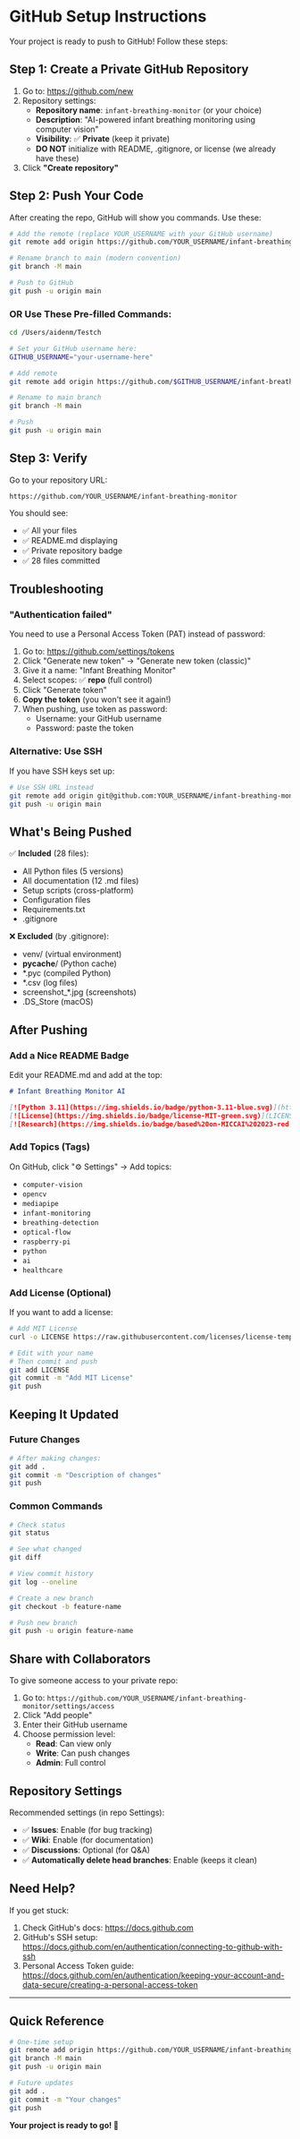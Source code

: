 # GitHub Setup Instructions

Your project is ready to push to GitHub! Follow these steps:

## Step 1: Create a Private GitHub Repository

1. Go to: https://github.com/new
2. Repository settings:
   - **Repository name**: `infant-breathing-monitor` (or your choice)
   - **Description**: "AI-powered infant breathing monitoring using computer vision"
   - **Visibility**: ✅ **Private** (keep it private)
   - **DO NOT** initialize with README, .gitignore, or license (we already have these)
3. Click **"Create repository"**

## Step 2: Push Your Code

After creating the repo, GitHub will show you commands. Use these:

```bash
# Add the remote (replace YOUR_USERNAME with your GitHub username)
git remote add origin https://github.com/YOUR_USERNAME/infant-breathing-monitor.git

# Rename branch to main (modern convention)
git branch -M main

# Push to GitHub
git push -u origin main
```

### OR Use These Pre-filled Commands:

```bash
cd /Users/aidenm/Testch

# Set your GitHub username here:
GITHUB_USERNAME="your-username-here"

# Add remote
git remote add origin https://github.com/$GITHUB_USERNAME/infant-breathing-monitor.git

# Rename to main branch
git branch -M main

# Push
git push -u origin main
```

## Step 3: Verify

Go to your repository URL:
```
https://github.com/YOUR_USERNAME/infant-breathing-monitor
```

You should see:
- ✅ All your files
- ✅ README.md displaying
- ✅ Private repository badge
- ✅ 28 files committed

## Troubleshooting

### "Authentication failed"

You need to use a Personal Access Token (PAT) instead of password:

1. Go to: https://github.com/settings/tokens
2. Click "Generate new token" → "Generate new token (classic)"
3. Give it a name: "Infant Breathing Monitor"
4. Select scopes: ✅ **repo** (full control)
5. Click "Generate token"
6. **Copy the token** (you won't see it again!)
7. When pushing, use token as password:
   - Username: your GitHub username
   - Password: paste the token

### Alternative: Use SSH

If you have SSH keys set up:

```bash
# Use SSH URL instead
git remote add origin git@github.com:YOUR_USERNAME/infant-breathing-monitor.git
git push -u origin main
```

## What's Being Pushed

✅ **Included** (28 files):
- All Python files (5 versions)
- All documentation (12 .md files)
- Setup scripts (cross-platform)
- Configuration files
- Requirements.txt
- .gitignore

❌ **Excluded** (by .gitignore):
- venv/ (virtual environment)
- __pycache__/ (Python cache)
- *.pyc (compiled Python)
- *.csv (log files)
- screenshot_*.jpg (screenshots)
- .DS_Store (macOS)

## After Pushing

### Add a Nice README Badge

Edit your README.md and add at the top:

```markdown
# Infant Breathing Monitor AI

[![Python 3.11](https://img.shields.io/badge/python-3.11-blue.svg)](https://www.python.org/downloads/)
[![License](https://img.shields.io/badge/license-MIT-green.svg)](LICENSE)
[![Research](https://img.shields.io/badge/based%20on-MICCAI%202023-red.svg)](https://github.com/ostadabbas/Infant-Respiration-Estimation)
```

### Add Topics (Tags)

On GitHub, click "⚙️ Settings" → Add topics:
- `computer-vision`
- `opencv`
- `mediapipe`
- `infant-monitoring`
- `breathing-detection`
- `optical-flow`
- `raspberry-pi`
- `python`
- `ai`
- `healthcare`

### Add License (Optional)

If you want to add a license:

```bash
# Add MIT License
curl -o LICENSE https://raw.githubusercontent.com/licenses/license-templates/master/templates/mit.txt

# Edit with your name
# Then commit and push
git add LICENSE
git commit -m "Add MIT License"
git push
```

## Keeping It Updated

### Future Changes

```bash
# After making changes:
git add .
git commit -m "Description of changes"
git push
```

### Common Commands

```bash
# Check status
git status

# See what changed
git diff

# View commit history
git log --oneline

# Create a new branch
git checkout -b feature-name

# Push new branch
git push -u origin feature-name
```

## Share with Collaborators

To give someone access to your private repo:

1. Go to: `https://github.com/YOUR_USERNAME/infant-breathing-monitor/settings/access`
2. Click "Add people"
3. Enter their GitHub username
4. Choose permission level:
   - **Read**: Can view only
   - **Write**: Can push changes
   - **Admin**: Full control

## Repository Settings

Recommended settings (in repo Settings):

- ✅ **Issues**: Enable (for bug tracking)
- ✅ **Wiki**: Enable (for documentation)
- ✅ **Discussions**: Optional (for Q&A)
- ✅ **Automatically delete head branches**: Enable (keeps it clean)

## Need Help?

If you get stuck:
1. Check GitHub's docs: https://docs.github.com
2. GitHub's SSH setup: https://docs.github.com/en/authentication/connecting-to-github-with-ssh
3. Personal Access Token guide: https://docs.github.com/en/authentication/keeping-your-account-and-data-secure/creating-a-personal-access-token

---

## Quick Reference

```bash
# One-time setup
git remote add origin https://github.com/YOUR_USERNAME/infant-breathing-monitor.git
git branch -M main
git push -u origin main

# Future updates
git add .
git commit -m "Your changes"
git push
```

**Your project is ready to go! 🚀**

